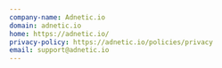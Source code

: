 ```yaml
---
company-name: Adnetic.io
domain: adnetic.io
home: https://adnetic.io/
privacy-policy: https://adnetic.io/policies/privacy
email: support@adnetic.io
---
```




